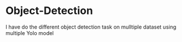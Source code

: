 # Object-Detection
I have do the different object detection task on mulltiple dataset using multiple Yolo model
